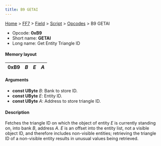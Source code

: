 ```yaml
---
title: B9 GETAI
---
```


[Home](/ff7-flat-wiki/Main%20Page.md) > [FF7](/ff7-flat-wiki/FF7.md) > [Field](/ff7-flat-wiki/FF7/Field.md) > [Script](/ff7-flat-wiki/FF7/Field/Script.md) > [Opcodes](/ff7-flat-wiki/FF7/Field/Script/Opcodes.md) > B9 GETAI

-   Opcode: **0xB9**
-   Short name: **GETAI**
-   Long name: Get Entity Triangle ID

#### Memory layout

| 0xB9 | *B* | *E* | *A* |
|------|-----|-----|-----|

#### Arguments

-   **const UByte** *B*: Bank to store ID.
-   **const UByte** *E*: Entity ID.
-   **const UByte** *A*: Address to store triangle ID.

#### Description

Fetches the triangle ID on which the object of entity *E* is currently
standing on, into bank *B*, address *A*. *E* is an offset into the
entity list, not a visible object ID, and therefore includes non-visible
entities; retrieving the triangle ID of a non-visible entity results in
unusual values being retrieved.
